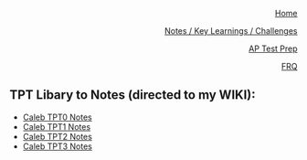 <p align="right"><a href="https://calebkimsd.github.io/Tri-3-CSA/">Home</a></p>
<p align="right"><a href="https://calebkimsd.github.io/Tri-3-CSA/notes">Notes / Key Learnings / Challenges</a></p>
<p align="right"><a href="https://calebkimsd.github.io/Tri-3-CSA/testprep">AP Test Prep</a></p>
<p align="right"><a href="https://calebkimsd.github.io/Tri-3-CSA/FRQ">FRQ</a></p>


## TPT Libary to Notes (directed to my WIKI): 
- [Caleb TPT0 Notes](https://github.com/calebkimsd/Tri-3-CSA/wiki/Caleb-Kim-Tech-Talk-0-Notes-Key-Learnings)
- [Caleb TPT1 Notes](https://github.com/calebkimsd/Tri-3-CSA/wiki/Caleb-Kim-Tech-Talk-1-Notes-Key-Learnings)
- [Caleb TPT2 Notes](https://github.com/calebkimsd/Tri-3-CSA/wiki/Caleb-Kim-Tech-Talk-2-Notes-Key-Learnings)
- [Caleb TPT3 Notes](https://github.com/calebkimsd/Tri-3-CSA/wiki/Caleb-Kim-Tech-Talk-3-Notes-Key-Learnings)
